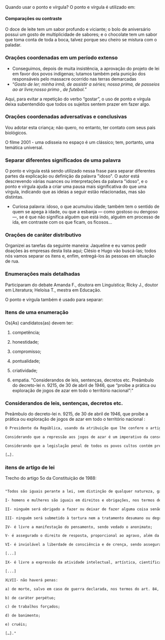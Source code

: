 Quando usar o ponto e vírgula?
O ponto e vírgula é utilizado em:

#### Comparações ou contraste
O doce de leite tem um sabor profundo e viciante; o bolo de aniversário possui um gosto de multiplicidade de sabores; e o chocolate tem um sabor que toma conta de toda a boca, talvez porque seu cheiro se mistura com o paladar.


### Orações coordenadas em um período extenso
- Conseguimos, depois de muita insistência, a aprovação do projeto de lei em favor dos povos indígenas; lutamos também pela punição dos responsáveis pelo massacre ocorrido nas terras demarcadas
- “_Gosto de ler; minha irmã, de assistir a séries; nossa prima, de passeios ao ar livre;nosso primo , de futebol._”

Aqui, para evitar a repetição do verbo “gostar”, o uso de ponto e vírgula deixa subentendido que todos os sujeitos sentem prazer em fazer algo.

### Orações coordenadas adversativas e conclusivas
Vou adotar esta criança; não quero, no entanto, ter contato com seus pais biológicos.

O filme 2001 - uma odisseia no espaço é um clássico; tem, portanto, uma temática universal.

### Separar diferentes significados de uma palavra

O ponto e vírgula está sendo utilizado nessa frase para separar diferentes partes da explicação ou definição da palavra "idoso". O autor está descrevendo várias nuances ou interpretações da palavra "idoso", e o ponto e vírgula ajuda a criar uma pausa mais significativa do que uma vírgula, indicando que as ideias a seguir estão relacionadas, mas são distintas.

- Curiosa palavra: idoso, o que acumulou idade; também tem o
sentido de quem se apega à idade, ou que a esbanja — como
gostoso ou dengoso —, se é que não significa alguém que está
indo, alguém em processo de ida, em contraste com os que
ficam, os ficosos...
### Orações de caráter distributivo
Organizei as tarefas da seguinte maneira: Jaqueline e eu vamos pedir doações às empresas desta lista aqui; Clésio e Hugo vão buscá-las; todos nós vamos separar os itens e, enfim, entregá-los às pessoas em situação de rua.

### Enumerações mais detalhadas
Participaram do debate Amanda F., doutora em Linguística; Ricky J., doutor em Literatura; Heloísa T., mestra em Educação.

O ponto e vírgula também é usado para separar:

### Itens de uma enumeração
Os(As) candidatos(as) devem ter:

1. competência;

2. honestidade;

3. compromisso;

4. pontualidade;

5. criatividade;

6. empatia.
"Considerandos de leis, sentenças, decretos etc.
Preâmbulo do decreto-lei n. 9215, de 30 de abril de 1946, que “proíbe a prática ou exploração de jogos de azar em todo o território nacional”:"

### Considerandos de leis, sentenças, decretos etc.

Preâmbulo do decreto-lei n. 9215, de 30 de abril de 1946, que proíbe a prática ou exploração de jogos de azar em todo o território nacional :
```txt
O Presidente da República, usando da atribuição que lhe confere o artigo 180 da Constituição, e

Considerando que a repressão aos jogos de azar é um imperativo da consciência universal;

Considerando que a legislação penal de todos os povos cultos contém preceitos tendentes a esse fim;

[…].
```
### itens de artigo de lei
Trecho do artigo 5o da Constituição de 1988:
```txt

"Todos são iguais perante a lei, sem distinção de qualquer natureza, garantindo-se aos brasileiros e aos estrangeiros residentes no País a inviolabilidade do direito à vida, à liberdade, à igualdade, à segurança e à propriedade, nos termos seguintes:

I- homens e mulheres são iguais em direitos e obrigações, nos termos desta Constituição;

II- ninguém será obrigado a fazer ou deixar de fazer alguma coisa senão em virtude de lei;

III- ninguém será submetido à tortura nem a tratamento desumano ou degradante;

IV- é livre a manifestação do pensamento, sendo vedado o anonimato;

V- é assegurado o direito de resposta, proporcional ao agravo, além da indenização por dano material, moral ou à imagem;

VI- é inviolável a liberdade de consciência e de crença, sendo assegurado o livre exercício dos cultos religiosos e garantida, na forma da lei, a proteção aos locais de culto e a suas liturgias;

[...]

IX- é livre a expressão da atividade intelectual, artística, científica e de comunicação, independentemente de censura ou licença;

[...]

XLVII- não haverá penas:

a) de morte, salvo em caso de guerra declarada, nos termos do art. 84, XIX;

b) de caráter perpétuo;

c) de trabalhos forçados;

d) de banimento;

e) cruéis;

[…]."
```

